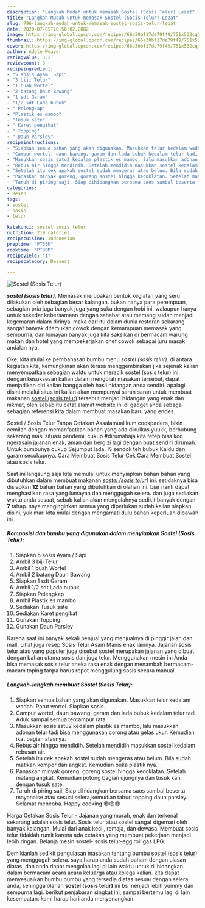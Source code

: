 ```yaml
---
description: "Langkah Mudah untuk memasak Sostel (Sosis Telur) Lezat"
title: "Langkah Mudah untuk memasak Sostel (Sosis Telur) Lezat"
slug: 796-langkah-mudah-untuk-memasak-sostel-sosis-telur-lezat
date: 2020-07-05T10:56:02.888Z
image: https://img-global.cpcdn.com/recipes/66a30bf17de79f49/751x532cq70/sostel-sosis-telur-foto-resep-utama.jpg
thumbnail: https://img-global.cpcdn.com/recipes/66a30bf17de79f49/751x532cq70/sostel-sosis-telur-foto-resep-utama.jpg
cover: https://img-global.cpcdn.com/recipes/66a30bf17de79f49/751x532cq70/sostel-sosis-telur-foto-resep-utama.jpg
author: Adele Weaver
ratingvalue: 3.2
reviewcount: 6
recipeingredient:
- "5 sosis Ayam  Sapi"
- "3 biji Telur"
- "1 buah Wortel"
- "2 batang Daun Bawang"
- "1 sdt Garam"
- "1/2 sdt Lada bubuk"
- " Pelengkap"
- "Plastik es mambo"
- "Tusuk sate"
- " Karet pengikat"
- " Topping"
- " Daun Parsley"
recipeinstructions:
- "Siapkan semua bahan yang akan digunakan. Masukkan telur kedalam wadah. Parut wortel. Siapkan sosis."
- "Campur wortel, daun bawang, garam dan lada bubuk kedalam telur tadi. Aduk sampai semua tercampur rata."
- "Masukkan sosis satu2 kedalam plastik es mambo, lalu masukkan adonan telur tadi bisa menggunakan corong atau gelas ukur. Kemudian ikat bagian atasnya."
- "Rebus air hingga mendidih. Setelah mendidih masukkan sostel kedalam rebusan air."
- "Setelah itu cek apakah sostel sudah mengeras atau belum. Bila sudah matikan kompor dan angkat. Kemudian buka plastik nya."
- "Panaskan minyak goreng, goreng sostel hingga kecoklatan. Setelah matang angkat. Kemudian potong bagian ujungnya dan tusuk kan dengan tusuk sate."
- "Taruh di piring saji. Siap dihidangkan bersama saos sambal beserta mayonaise atau sesuai selera,kemudian taburi topping daun parsley. Selamat mencoba. Happy cooking 😍😍😍"
categories:
- Resep
tags:
- sostel
- sosis
- telur

katakunci: sostel sosis telur 
nutrition: 219 calories
recipecuisine: Indonesian
preptime: "PT35M"
cooktime: "PT30M"
recipeyield: "1"
recipecategory: Dessert

---
```



![Sostel (Sosis Telur)](https://img-global.cpcdn.com/recipes/66a30bf17de79f49/751x532cq70/sostel-sosis-telur-foto-resep-utama.jpg)

<b><i>sostel (sosis telur)</i></b>, Memasak merupakan bentuk kegiatan yang seru dilakukan oleh sebagian besar kalangan. bukan hanya para perempuan, sebagian pria juga banyak juga yang suka dengan hobi ini. walaupun hanya untuk sekedar kebersamaan dengan sahabat atau memang sudah menjadi kegemaran dalam dirinya. maka dari itu dalam dunia restoran sekarang sangat banyak ditemukan cowok dengan kemampuan memasak yang sempurna, dan lumayan banyak juga kita saksikan di bermacam warung makan dan hotel yang mempekerjakan chef cowok sebagai juru masak andalan nya.

Oke, kita mulai ke pembahasan bumbu menu <i>sostel (sosis telur)</i>. di antara kegiatan kita, kemungkinan akan terasa menggembirakan jika sejenak kalian menyempatkan sebagian waktu untuk meracik sostel (sosis telur) ini. dengan kesuksesan kalian dalam mengolah masakan tersebut, dapat menjadikan diri kalian bangga oleh hasil hidangan anda sendiri. apalagi disini melalui situs ini kalian akan mempunyai saran saran untuk membuat makanan <u>sostel (sosis telur)</u> tersebut menjadi hidangan yang enak dan nikmat, oleh sebab itu catat alamat website ini di gadget anda sebagai sebagian referensi kita dalam membuat masakan baru yang endes.

Sostel / Sosis Telur Tanpa Cetakan Assalamualikum cookpaders, bikin cemilan dengan memanfaatkan bahan yang ada dikulkas yuukk, berhubung sekarang masi situasi pandemi, cukup #dirumahaja kita tetep bisa koq ngerasain jajanan enak, aman dan bergizi lagi dengan buat sendiri dirumah. Untuk bumbunya cukup Sejumput lada. ½ sendok teh bubuk Kaldu dan garam secukupnya. Cara Membuat Sosis Telur Cek Cara Membuat Sostel atau sosis telur.


Saat ini langsung saja kita memulai untuk menyiapkan bahan bahan yang dibutuhkan dalam membuat makanan <u><i>sostel (sosis telur)</i></u> ini. setidaknya bisa disiapkan <b>12</b> bahan bahan yang dibutuhkan di olahan ini. biar nanti dapat menghasilkan rasa yang lumayan dan menggugah selera. dan juga sediakan waktu anda sesaat, sebab kalian akan mengolahnya sedikit banyak dengan <b>7</b> tahap. saya menginginkan semua yang diperlukan sudah kalian siapkan disini, yuk mari kita mulai dengan mengamati dulu bahan keperluan dibawah ini.

<!--inarticleads1-->

##### Komposisi dan bumbu yang digunakan dalam menyiapkan Sostel (Sosis Telur):

1. Siapkan 5 sosis Ayam / Sapi
1. Ambil 3 biji Telur
1. Ambil 1 buah Wortel
1. Ambil 2 batang Daun Bawang
1. Siapkan 1 sdt Garam
1. Ambil 1/2 sdt Lada bubuk
1. Siapkan  Pelengkap
1. Ambil Plastik es mambo
1. Sediakan Tusuk sate
1. Sediakan  Karet pengikat
1. Gunakan  Topping
1. Gunakan  Daun Parsley


Karena saat ini banyak sekali penjual yang menjualnya di pinggir jalan dan mall. Lihat juga resep Sosis Telur Asam Manis enak lainnya. Jajanan sosis telur atau yang populer juga disebut sostel merupakan jajanan yang dibuat dengan bahan utama sosis dan juga telur. Menggunakan mesin ini Anda bisa memasak sosis telur aneka rasa enak dengan menambah bermacam-macam toping tanpa harus repot menggulung sosis secara manual. 

<!--inarticleads2-->

##### Langkah-langkah membuat Sostel (Sosis Telur):

1. Siapkan semua bahan yang akan digunakan. Masukkan telur kedalam wadah. Parut wortel. Siapkan sosis.
1. Campur wortel, daun bawang, garam dan lada bubuk kedalam telur tadi. Aduk sampai semua tercampur rata.
1. Masukkan sosis satu2 kedalam plastik es mambo, lalu masukkan adonan telur tadi bisa menggunakan corong atau gelas ukur. Kemudian ikat bagian atasnya.
1. Rebus air hingga mendidih. Setelah mendidih masukkan sostel kedalam rebusan air.
1. Setelah itu cek apakah sostel sudah mengeras atau belum. Bila sudah matikan kompor dan angkat. Kemudian buka plastik nya.
1. Panaskan minyak goreng, goreng sostel hingga kecoklatan. Setelah matang angkat. Kemudian potong bagian ujungnya dan tusuk kan dengan tusuk sate.
1. Taruh di piring saji. Siap dihidangkan bersama saos sambal beserta mayonaise atau sesuai selera,kemudian taburi topping daun parsley. Selamat mencoba. Happy cooking 😍😍😍


Harga Cetakan Sosis Telur - Jajanan yang murah, enak dan terkenal sekarang adalah sosis telur. Sosis telur atau sostel sangat digemari oleh banyak kalangan. Mulai dari anak kecil, remaja, dan dewasa. Membuat sosis telur tidaklah rumit karena ada cetakan yang membuat pekerjaan menjadi lebih ringan. Belanja mesin sostel- sosis telur-egg roll gas LPG. 

Demikianlah sedikit pengulasan masakan tentang bumbu <u>sostel (sosis telur)</u> yang menggugah selera. saya harap anda sudah paham dengan ulasan diatas, dan anda dapat mengolah lagi di lain waktu untuk di hidangkan dalam bermacam acara acara keluarga atau kolega kalian. kita dapat menyesuaikan bumbu bumbu yang tersedia diatas sesuai dengan selera anda, sehingga olahan <b>sostel (sosis telur)</b> ini bs menjadi lebih yummy dan sempurna lagi. berikut penjabaran singkat ini, sampai bertemu lagi di lain kesempatan. kami harap hari anda menyenangkan.
